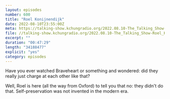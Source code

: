 ```yaml
---
layout: episodes
number: 600
title: "Roel Konijnendijk"
date: 2022-08-10T23:55:00Z
meta: https://talking-show.kchungradio.org/2022.08.10-The_Talking_Show-Roel_Konijnendijk.mp3
file: //talking-show.kchungradio.org/2022.08.10-The_Talking_Show-Roel_Konijnendijk.mp3
excerpt: ""
duration: "00:47:29"
length: "34188477"
explicit: "yes"
category: episodes
---
```

Have you ever watched Braveheart or something and wondered: did they really just charge at each other like that? 

Well, Roel is here (all the way from Oxford) to tell you that no: they didn't do that. Self-preservation was not invented in the modern era. 
